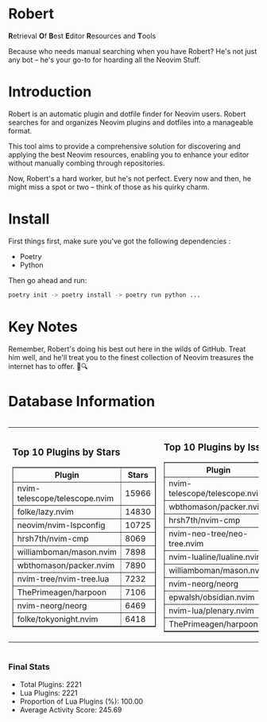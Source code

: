 # Robert

**R**etrieval
**O**f
**B**est
**E**ditor
**R**esources and
**T**ools

Because who needs manual searching when you have Robert?
He's not just any bot – he's your go-to for hoarding all the Neovim Stuff.

# Introduction
Robert is an automatic plugin and dotfile finder for Neovim users. Robert searches for and organizes Neovim plugins and dotfiles into a manageable format.

This tool aims to provide a comprehensive solution for discovering and applying the best Neovim resources, enabling you to enhance your editor without manually combing through repositories.

Now, Robert's a hard worker, but he's not perfect. Every now and then, he might miss a spot or two – think of those as his quirky charm. 

# Install
 First things first, make sure you've got the following dependencies :
  - Poetry 
  - Python 

Then go ahead and run:

```bash
poetry init -> poetry install -> poetry run python ...
```
# Key Notes

Remember, Robert's doing his best out here in the wilds of GitHub. Treat him well, and he'll treat you to the finest collection of Neovim treasures the internet has to offer. 🎩🔍


# Database Information

<div style='display:flex;flex-direction:row;justify-content:space-between;'><table><tr><td><h3>Top 10 Plugins by Stars</h3><table border="1"><tr><th>Plugin</th><th>Stars</th></tr><tr><td>nvim-telescope/telescope.nvim</td><td>15966</td></tr><tr><td>folke/lazy.nvim</td><td>14830</td></tr><tr><td>neovim/nvim-lspconfig</td><td>10725</td></tr><tr><td>hrsh7th/nvim-cmp</td><td>8069</td></tr><tr><td>williamboman/mason.nvim</td><td>7898</td></tr><tr><td>wbthomason/packer.nvim</td><td>7890</td></tr><tr><td>nvim-tree/nvim-tree.lua</td><td>7232</td></tr><tr><td>ThePrimeagen/harpoon</td><td>7106</td></tr><tr><td>nvim-neorg/neorg</td><td>6469</td></tr><tr><td>folke/tokyonight.nvim</td><td>6418</td></tr></table></td><td><h3>Top 10 Plugins by Issues</h3><table border="1"><tr><th>Plugin</th><th>Issues</th></tr><tr><td>nvim-telescope/telescope.nvim</td><td>376</td></tr><tr><td>wbthomason/packer.nvim</td><td>307</td></tr><tr><td>hrsh7th/nvim-cmp</td><td>284</td></tr><tr><td>nvim-neo-tree/neo-tree.nvim</td><td>239</td></tr><tr><td>nvim-lualine/lualine.nvim</td><td>225</td></tr><tr><td>williamboman/mason.nvim</td><td>206</td></tr><tr><td>nvim-neorg/neorg</td><td>184</td></tr><tr><td>epwalsh/obsidian.nvim</td><td>157</td></tr><tr><td>nvim-lua/plenary.nvim</td><td>148</td></tr><tr><td>ThePrimeagen/harpoon</td><td>123</td></tr></table></td><td><h3>Top 10 Plugins by Forks</h3><table border="1"><tr><th>Plugin</th><th>Forks</th></tr><tr><td>neovim/nvim-lspconfig</td><td>2082</td></tr><tr><td>nvim-telescope/telescope.nvim</td><td>838</td></tr><tr><td>nvim-tree/nvim-tree.lua</td><td>610</td></tr><tr><td>nvim-lualine/lualine.nvim</td><td>468</td></tr><tr><td>folke/tokyonight.nvim</td><td>432</td></tr><tr><td>hrsh7th/nvim-cmp</td><td>401</td></tr><tr><td>ThePrimeagen/harpoon</td><td>379</td></tr><tr><td>folke/lazy.nvim</td><td>359</td></tr><tr><td>jackMort/ChatGPT.nvim</td><td>314</td></tr><tr><td>nvim-lua/plenary.nvim</td><td>288</td></tr></table></td></tr></table></div>

### Final Stats
- Total Plugins: 2221
- Lua Plugins: 2221
- Proportion of Lua Plugins (%): 100.00
- Average Activity Score: 245.69
